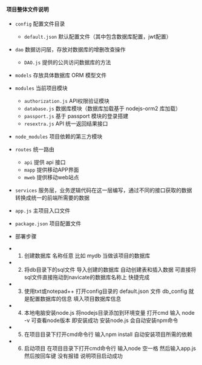 #### 项目整体文件说明
- `config` 配置文件目录
  - `default.json` 默认配置文件（其中包含数据库配置，jwt配置）
- `dao` 数据访问层，存放对数据库的增删改查操作
  - `DAO.js` 提供的公共访问数据库的方法
- `models` 存放具体数据库 ORM 模型文件
- `modules` 当前项目模块
  - `authorization.js` API权限验证模块
  - `database.js` 数据库模块（数据库加载基于 nodejs-orm2 库加载）
  - `passport.js` 基于 passport 模块的登录搭建
  - `resextra.js` API 统一返回结果接口
- `node_modules` 项目依赖的第三方模块
- `routes` 统一路由
  - `api` 提供 api 接口
  - `mapp` 提供移动APP界面
  - `mweb` 提供移动web站点
- `services` 服务层，业务逻辑代码在这一层编写，通过不同的接口获取的数据转换成统一的前端所需要的数据
- `app.js` 主项目入口文件
- `package.json` 项目配置文件



- 部署步骤
- 1. 创建数据库 名称任意 比如  mydb  当做该项目的数据库
- 2. 将db目录下的sql文件 导入创建的数据库 自动创建表和插入数据 可直接将sql文件直接拖动到navicate的数据库名称上 快捷完成
- 3. 使用txt或notepad++ 打开config目录的 default.json 文件 db_config 就是配置数据库的信息 填入项目数据库信息
- 4. 本地电脑安装node.js   将nodejs目录添加到环境变量 打开cmd 输入 node -v 可查看node版本 即安装成功  安装node.js 会自动安装npm命令
- 5. 在项目目录下打开cmd命令行 输入npm install   自动安装项目所需的依赖
- 6. 启动项目 在项目目录下打开cmd命令行 输入node 空一格 然后输入app.js 然后按回车键 没有报错 说明项目启动成功
